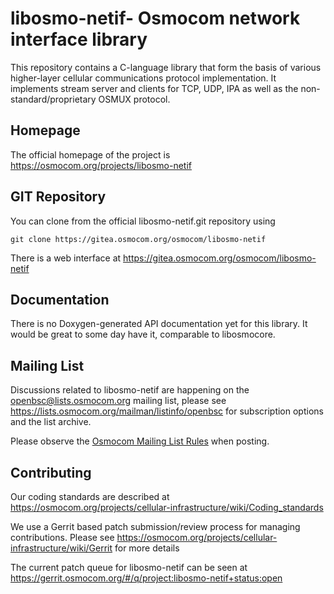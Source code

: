 libosmo-netif- Osmocom network interface library
==========================================================

This repository contains a C-language library that form the
basis of various higher-layer cellular communications protocol
implementation.  It implements stream server and clients for TCP, UDP,
IPA as well as the non-standard/proprietary OSMUX protocol.

Homepage
--------

The official homepage of the project is
<https://osmocom.org/projects/libosmo-netif>

GIT Repository
--------------

You can clone from the official libosmo-netif.git repository using

	git clone https://gitea.osmocom.org/osmocom/libosmo-netif

There is a web interface at <https://gitea.osmocom.org/osmocom/libosmo-netif>

Documentation
-------------

There is no Doxygen-generated API documentation yet for this library. It
would be great to some day have it, comparable to libosmocore.

Mailing List
------------

Discussions related to libosmo-netif are happening on the
openbsc@lists.osmocom.org mailing list, please see
<https://lists.osmocom.org/mailman/listinfo/openbsc> for subscription
options and the list archive.

Please observe the [Osmocom Mailing List
Rules](https://osmocom.org/projects/cellular-infrastructure/wiki/Mailing_List_Rules)
when posting.

Contributing
------------

Our coding standards are described at
<https://osmocom.org/projects/cellular-infrastructure/wiki/Coding_standards>

We use a Gerrit based patch submission/review process for managing
contributions.  Please see
<https://osmocom.org/projects/cellular-infrastructure/wiki/Gerrit> for
more details

The current patch queue for libosmo-netif can be seen at
<https://gerrit.osmocom.org/#/q/project:libosmo-netif+status:open>

